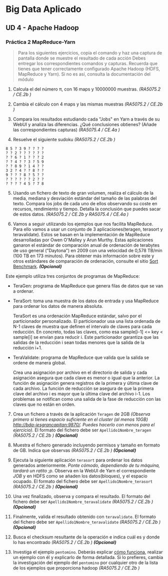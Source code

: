 # Big Data Aplicado
## UD 4 - Apache Hadoop
### Práctica 2 MapReduce-Yarn

> Para los siguientes ejercicios, copia el comando y haz una captura de pantalla donde se muestre el resultado de cada acción
> Debes entregar los correspondientes comandos y capturas.
> Recuerda que tienes que tener correctamente configurado Apache Hadoop (HDFS, MapReduce y Yarn). Si no es así, consulta la documentación del módulo

1. Calcula el del número π, con 16 maps y 10000000 muestras. _(RA5075.2 / CE.2b )_
   
2. Cambia el cálculo con 4 maps y las mismas muestras _(RA5075.2 / CE.2b )_
   
3. Compara los resultados estudiando cada "Jobs" en Yarn a través de su WebUI y analiza las diferencias. ¿Qué conclusiones obtienes? (Añade las correspondientes capturas) _(RA5075.4 / CE.4a )_

4. Resuelve el siguiente sudoku _(RA5075.2 / CE.2b )_

```
8 5 ? 3 9 ? ? ? ?
? ? 2 ? ? ? ? ? ?
? ? 6 ? 1 ? ? ? 2
? ? 4 ? ? 3 ? 5 9
? ? 8 9 ? 1 4 ? ?
3 2 ? 4 ? ? 8 ? ?
9 ? ? ? 8 ? 5 ? ?
? ? ? ? ? ? 2 ? ?
? ? ? ? 4 5 ? 7 8
```

5. Usando un fichero de texto de gran volumen, realiza el cálculo de la media, mediana y desviación estándar del tamaño de las palabras del texto. Compara los jobs de cada uno de ellos observando su coste en recursos, rendimiento y tiempo. Detalla la conclusión que puedes sacar de estos datos. _(RA5075.2 / CE.2b y RA5075.4 / CE.4a )_

6. Vamos a seguir utilizando los ejemplos que nos facilita MapReduce. Para ello vamos a usar un conjunto de 3 aplicaciones(teragen, terasort y teravalidate). Estos se basan en la implementación de MapReduce desarrolladas por Owen O'Malley y Arun Murthy. Estas aplicaciones ganaron el estándar de comparación anual de ordenación de terabytes de uso general ("Daytona") en 2009 con una velocidad de 0,578 TB/min (100 TB en 173 minutos). Para obtener más información sobre este y otros estándares de comparación de ordenación, consulte el sitio [Sort Benchmark](https://sortbenchmark.org/). ***(Opcional)***

Este ejemplo utiliza tres conjuntos de programas de MapReduce:

- TeraGen: programa de MapReduce que genera filas de datos que se van a ordenar.

- TeraSort: toma una muestra de los datos de entrada y usa MapReduce para ordenar los datos de manera absoluta.

    TeraSort es una ordenación MapReduce estándar, salvo por el particionador personalizado. El particionador usa una lista ordenada de N-1 claves de muestra que definen el intervalo de claves para cada reducción. En concreto, todas las claves, como esa sample[i-1] <= key < sample[i] se envían para reducir i. Este particionador garantiza que las salidas de la reducción i sean todas menores que la salida de la reducción i+1.

- TeraValidate: programa de MapReduce que valida que la salida se ordene de manera global.

    Crea una asignación por archivo en el directorio de salida y cada asignación asegura que cada clave es menor o igual que la anterior. La función de asignación genera registros de la primera y última clave de cada archivo. La función de reducción se asegura de que la primera clave del archivo i es mayor que la última clave del archivo i-1. Los problemas se notifican como una salida de la fase de reducción con las claves que no están en orden.


7. Crea un fichero a través de la aplicación `Teragen` de 2GB _(Observa primero si tienes espacio suficiente en el cluster (al menos 10GB) [http://bda-iesgrancapitan:9870/](http://bda-iesgrancapitan:9870/). Puedes hacerlo con menos para el ejercicio)_. El formato del fichero debe ser `Apellido1Nombre_teragen` _(RA5075.2 / CE.2b )_ ***(Opcional)***

8. Muestra el fichero generado incluyendo permisos y tamaño en formato de GB. Indica que observas _(RA5075.2 / CE.2b )_ ***(Opcional)***

9. Ejecuta la siguiente aplicación `terasort` para ordenar los datos generados anteriormente. _Ponte cómodo, dependiendo de tu máquina, tardará un ratito ;p_. Observa en la WebUI de Yarn el correspondiente _JOB_ y en HDFS como se añaden los datos(bloques), y el espacio ocupado. El formato del fichero debe ser `Apellido1Nombre_terasort` _(RA5075.2 / CE.2b )_ ***(Opcional)***

10. Una vez finalizado, observa y compara el resultado. El formato del fichero debe ser `Apellido1Nombre_teravalidate` _(RA5075.2 / CE.2b )_ ***(Opcional)***

11. Finalmente, valida el resultado obtenido con `teravalidate`. El formato del fichero debe ser `Apellido1Nombre_teravalidate` _(RA5075.2 / CE.2b )_ ***(Opcional)***

12. Busca el checksum resultante de la operación e indica cuál es y donde lo has encontrado _(RA5075.2 / CE.2b )_ ***(Opcional)***

13. Investiga el ejemplo `pentomino`. Deberás explicar [cómo funciona](https://es.wikipedia.org/wiki/Pentomin%C3%B3), realizar un ejemplo con él y explicarlo de forma detallada. Si lo prefieres, cambia la investigación del ejemplo del `pentomino` por cualquier otro de la lista de los ejemplos que proporciona hadoop _(RA5075.2 / CE.2b )_

